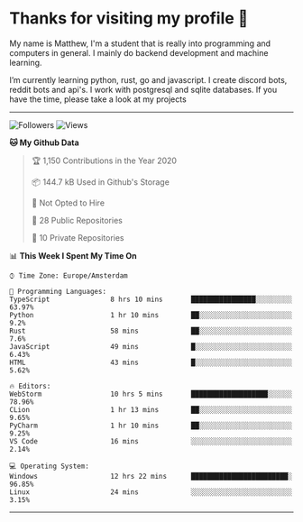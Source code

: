 # Thanks for visiting my profile 👋
My name is Matthew, I'm a student that is really into programming and computers in general. I mainly do backend development and machine learning.

I’m currently learning python, rust, go and javascript. I create discord bots, reddit bots and api's. I work with postgresql and sqlite databases. If you have the time, please take a look at my projects

---
![Followers](https://img.shields.io/github/followers/DankDumpster?style=social)
![Views](https://komarev.com/ghpvc/?username=DankDumpster&style=flat-square&color=green)
<!--START_SECTION:waka-->
**🐱 My Github Data** 

> 🏆 1,150 Contributions in the Year 2020
 > 
> 📦 144.7 kB Used in Github's Storage 
 > 
> 🚫 Not Opted to Hire
 > 
> 📜 28 Public Repositories
 > 
> 🔑 10 Private Repositories 

📊 **This Week I Spent My Time On** 

```text
⌚︎ Time Zone: Europe/Amsterdam

💬 Programming Languages: 
TypeScript               8 hrs 10 mins       ████████████████░░░░░░░░░   63.97% 
Python                   1 hr 10 mins        ██░░░░░░░░░░░░░░░░░░░░░░░   9.2% 
Rust                     58 mins             ██░░░░░░░░░░░░░░░░░░░░░░░   7.6% 
JavaScript               49 mins             █░░░░░░░░░░░░░░░░░░░░░░░░   6.43% 
HTML                     43 mins             █░░░░░░░░░░░░░░░░░░░░░░░░   5.62%

🔥 Editors: 
WebStorm                 10 hrs 5 mins       ███████████████████░░░░░░   78.96% 
CLion                    1 hr 13 mins        ██░░░░░░░░░░░░░░░░░░░░░░░   9.65% 
PyCharm                  1 hr 10 mins        ██░░░░░░░░░░░░░░░░░░░░░░░   9.25% 
VS Code                  16 mins             ░░░░░░░░░░░░░░░░░░░░░░░░░   2.14%

💻 Operating System: 
Windows                  12 hrs 22 mins      ████████████████████████░   96.85% 
Linux                    24 mins             ░░░░░░░░░░░░░░░░░░░░░░░░░   3.15%

```


<!--END_SECTION:waka-->
-------
